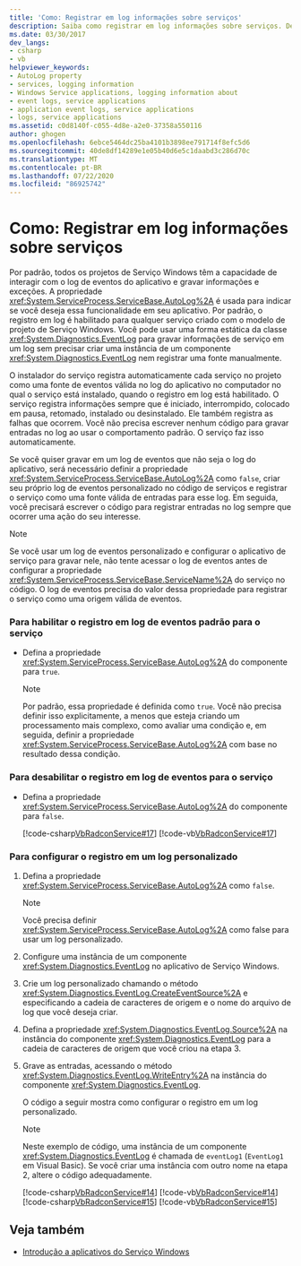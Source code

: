 ```yaml
---
title: 'Como: Registrar em log informações sobre serviços'
description: Saiba como registrar em log informações sobre serviços. Defina a propriedade AutoLog se desejar que o projeto de serviço do Windows interaja com o log de eventos do aplicativo.
ms.date: 03/30/2017
dev_langs:
- csharp
- vb
helpviewer_keywords:
- AutoLog property
- services, logging information
- Windows Service applications, logging information about
- event logs, service applications
- application event logs, service applications
- logs, service applications
ms.assetid: c0d8140f-c055-4d8e-a2e0-37358a550116
author: ghogen
ms.openlocfilehash: 6ebce5464dc25ba4101b3898ee791714f8efc5d6
ms.sourcegitcommit: 40de8df14289e1e05b40d6e5c1daabd3c286d70c
ms.translationtype: MT
ms.contentlocale: pt-BR
ms.lasthandoff: 07/22/2020
ms.locfileid: "86925742"
---
```

# <a name="how-to-log-information-about-services"></a>Como: Registrar em log informações sobre serviços
Por padrão, todos os projetos de Serviço Windows têm a capacidade de interagir com o log de eventos do aplicativo e gravar informações e exceções. A propriedade <xref:System.ServiceProcess.ServiceBase.AutoLog%2A> é usada para indicar se você deseja essa funcionalidade em seu aplicativo. Por padrão, o registro em log é habilitado para qualquer serviço criado com o modelo de projeto de Serviço Windows. Você pode usar uma forma estática da classe <xref:System.Diagnostics.EventLog> para gravar informações de serviço em um log sem precisar criar uma instância de um componente <xref:System.Diagnostics.EventLog> nem registrar uma fonte manualmente.  
  
 O instalador do serviço registra automaticamente cada serviço no projeto como uma fonte de eventos válida no log do aplicativo no computador no qual o serviço está instalado, quando o registro em log está habilitado. O serviço registra informações sempre que é iniciado, interrompido, colocado em pausa, retomado, instalado ou desinstalado. Ele também registra as falhas que ocorrem. Você não precisa escrever nenhum código para gravar entradas no log ao usar o comportamento padrão. O serviço faz isso automaticamente.  
  
 Se você quiser gravar em um log de eventos que não seja o log do aplicativo, será necessário definir a propriedade <xref:System.ServiceProcess.ServiceBase.AutoLog%2A> como `false`, criar seu próprio log de eventos personalizado no código de serviços e registrar o serviço como uma fonte válida de entradas para esse log. Em seguida, você precisará escrever o código para registrar entradas no log sempre que ocorrer uma ação do seu interesse.  
  
> [!NOTE]
> Se você usar um log de eventos personalizado e configurar o aplicativo de serviço para gravar nele, não tente acessar o log de eventos antes de configurar a propriedade <xref:System.ServiceProcess.ServiceBase.ServiceName%2A> do serviço no código. O log de eventos precisa do valor dessa propriedade para registrar o serviço como uma origem válida de eventos.  
  
### <a name="to-enable-default-event-logging-for-your-service"></a>Para habilitar o registro em log de eventos padrão para o serviço  
  
- Defina a propriedade <xref:System.ServiceProcess.ServiceBase.AutoLog%2A> do componente para `true`.  
  
    > [!NOTE]
    > Por padrão, essa propriedade é definida como `true`. Você não precisa definir isso explicitamente, a menos que esteja criando um processamento mais complexo, como avaliar uma condição e, em seguida, definir a propriedade <xref:System.ServiceProcess.ServiceBase.AutoLog%2A> com base no resultado dessa condição.  
  
### <a name="to-disable-event-logging-for-your-service"></a>Para desabilitar o registro em log de eventos para o serviço  
  
- Defina a propriedade <xref:System.ServiceProcess.ServiceBase.AutoLog%2A> do componente para `false`.  
  
     [!code-csharp[VbRadconService#17](../../../samples/snippets/csharp/VS_Snippets_VBCSharp/VbRadconService/CS/MyNewService.cs#17)]
     [!code-vb[VbRadconService#17](../../../samples/snippets/visualbasic/VS_Snippets_VBCSharp/VbRadconService/VB/MyNewService.vb#17)]  
  
### <a name="to-set-up-logging-to-a-custom-log"></a>Para configurar o registro em um log personalizado  
  
1. Defina a propriedade <xref:System.ServiceProcess.ServiceBase.AutoLog%2A> como `false`.  
  
    > [!NOTE]
    > Você precisa definir <xref:System.ServiceProcess.ServiceBase.AutoLog%2A> como false para usar um log personalizado.  
  
2. Configure uma instância de um componente <xref:System.Diagnostics.EventLog> no aplicativo de Serviço Windows.  
  
3. Crie um log personalizado chamando o método <xref:System.Diagnostics.EventLog.CreateEventSource%2A> e especificando a cadeia de caracteres de origem e o nome do arquivo de log que você deseja criar.  
  
4. Defina a propriedade <xref:System.Diagnostics.EventLog.Source%2A> na instância do componente <xref:System.Diagnostics.EventLog> para a cadeia de caracteres de origem que você criou na etapa 3.  
  
5. Grave as entradas, acessando o método <xref:System.Diagnostics.EventLog.WriteEntry%2A> na instância do componente <xref:System.Diagnostics.EventLog>.  
  
     O código a seguir mostra como configurar o registro em um log personalizado.  
  
    > [!NOTE]
    > Neste exemplo de código, uma instância de um componente <xref:System.Diagnostics.EventLog> é chamada de `eventLog1` (`EventLog1` em Visual Basic). Se você criar uma instância com outro nome na etapa 2, altere o código adequadamente.  
  
     [!code-csharp[VbRadconService#14](../../../samples/snippets/csharp/VS_Snippets_VBCSharp/VbRadconService/CS/MyNewService.cs#14)]
     [!code-vb[VbRadconService#14](../../../samples/snippets/visualbasic/VS_Snippets_VBCSharp/VbRadconService/VB/MyNewService.vb#14)]  
    [!code-csharp[VbRadconService#15](../../../samples/snippets/csharp/VS_Snippets_VBCSharp/VbRadconService/CS/MyNewService.cs#15)]
    [!code-vb[VbRadconService#15](../../../samples/snippets/visualbasic/VS_Snippets_VBCSharp/VbRadconService/VB/MyNewService.vb#15)]  
  
## <a name="see-also"></a>Veja também

- [Introdução a aplicativos do Serviço Windows](introduction-to-windows-service-applications.md)
